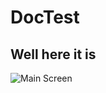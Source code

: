 # DocTest

## Well here it is
![Main Screen](/../master/docs/image/trunk_player_main.png?raw=true "Main Page")
